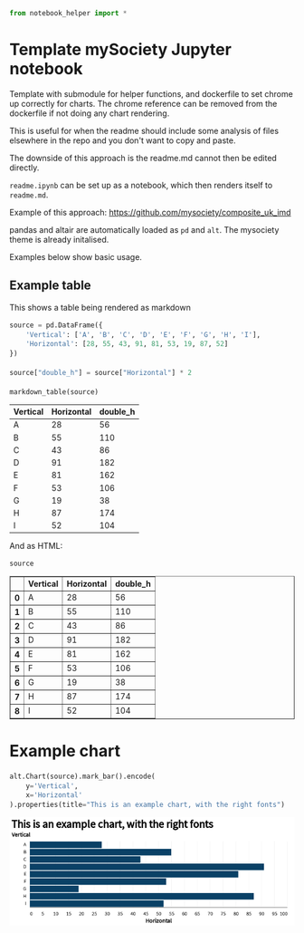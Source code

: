 ```python
from notebook_helper import *
```

# Template mySociety Jupyter notebook

Template with submodule for helper functions, and dockerfile to set chrome up correctly for charts. 
The chrome reference can be removed from the dockerfile if not doing any chart rendering. 

This is useful for when the readme should include some analysis of files elsewhere in the repo and you don't want to copy and paste. 

The downside of this approach is the readme.md cannot then be edited directly.

`readme.ipynb` can be set up as a notebook, which then renders itself to `readme.md`. 

Example of this approach: https://github.com/mysociety/composite_uk_imd

pandas and altair are automatically loaded as `pd` and `alt`. The mysociety theme is already initalised. 

Examples below show basic usage.

## Example table

This shows a table being rendered as markdown


```python
source = pd.DataFrame({
    'Vertical': ['A', 'B', 'C', 'D', 'E', 'F', 'G', 'H', 'I'],
    'Horizontal': [28, 55, 43, 91, 81, 53, 19, 87, 52]
})

source["double_h"] = source["Horizontal"] * 2

markdown_table(source)
```

| Vertical   |   Horizontal |   double_h |
|------------|--------------|------------|
| A          |           28 |         56 |
| B          |           55 |        110 |
| C          |           43 |         86 |
| D          |           91 |        182 |
| E          |           81 |        162 |
| F          |           53 |        106 |
| G          |           19 |         38 |
| H          |           87 |        174 |
| I          |           52 |        104 |


And as HTML:   


```python
source
```




<div>
<style scoped>
    .dataframe tbody tr th:only-of-type {
        vertical-align: middle;
    }

    .dataframe tbody tr th {
        vertical-align: top;
    }

    .dataframe thead th {
        text-align: right;
    }
</style>
<table border="1" class="dataframe">
  <thead>
    <tr style="text-align: right;">
      <th></th>
      <th>Vertical</th>
      <th>Horizontal</th>
      <th>double_h</th>
    </tr>
  </thead>
  <tbody>
    <tr>
      <th>0</th>
      <td>A</td>
      <td>28</td>
      <td>56</td>
    </tr>
    <tr>
      <th>1</th>
      <td>B</td>
      <td>55</td>
      <td>110</td>
    </tr>
    <tr>
      <th>2</th>
      <td>C</td>
      <td>43</td>
      <td>86</td>
    </tr>
    <tr>
      <th>3</th>
      <td>D</td>
      <td>91</td>
      <td>182</td>
    </tr>
    <tr>
      <th>4</th>
      <td>E</td>
      <td>81</td>
      <td>162</td>
    </tr>
    <tr>
      <th>5</th>
      <td>F</td>
      <td>53</td>
      <td>106</td>
    </tr>
    <tr>
      <th>6</th>
      <td>G</td>
      <td>19</td>
      <td>38</td>
    </tr>
    <tr>
      <th>7</th>
      <td>H</td>
      <td>87</td>
      <td>174</td>
    </tr>
    <tr>
      <th>8</th>
      <td>I</td>
      <td>52</td>
      <td>104</td>
    </tr>
  </tbody>
</table>
</div>



# Example chart


```python
alt.Chart(source).mark_bar().encode(
    y='Vertical',
    x='Horizontal'
).properties(title="This is an example chart, with the right fonts")
```




    
![png](_notebook_resources/output_7_0.png)
    


